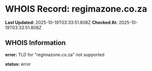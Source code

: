 # WHOIS Record: regimazone.co.za

**Last Updated:** 2025-10-19T03:33:51.808Z
**Checked At:** 2025-10-19T03:33:51.808Z

## WHOIS Information

**error:** TLD for "regimazone.co.za" not supported

**status:** error

